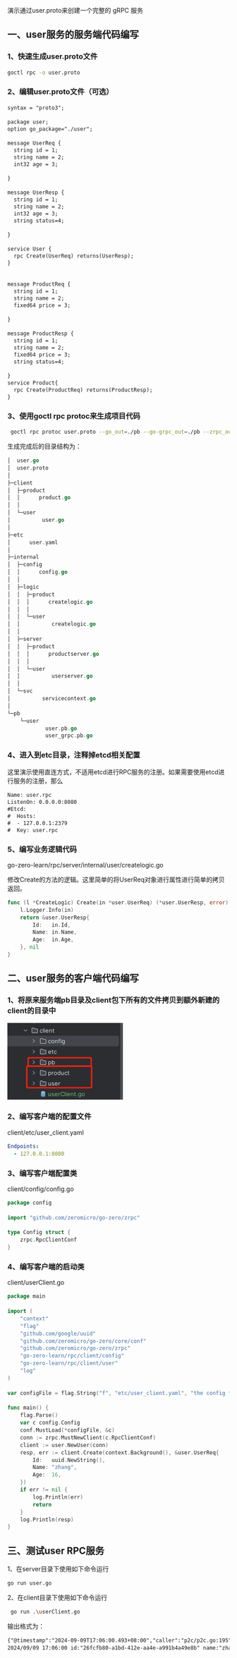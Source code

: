 演示通过user.proto来创建一个完整的 gRPC 服务

## 一、user服务的服务端代码编写

### 1、快速生成user.proto文件

```sh
goctl rpc -o user.proto
```

### 2、编辑user.proto文件（可选）

```
syntax = "proto3";

package user;
option go_package="./user";

message UserReq {
  string id = 1;
  string name = 2;
  int32 age = 3;

}

message UserResp {
  string id = 1;
  string name = 2;
  int32 age = 3;
  string status=4;

}

service User {
  rpc Create(UserReq) returns(UserResp);
}


message ProductReq {
  string id = 1;
  string name = 2;
  fixed64 price = 3;

}

message ProductResp {
  string id = 1;
  string name = 2;
  fixed64 price = 3;
  string status=4;

}
service Product{
  rpc Create(ProductReq) returns(ProductResp);
}

```

### 3、使用goctl rpc protoc来生成项目代码

```sh
 goctl rpc protoc user.proto --go_out=./pb --go-grpc_out=./pb --zrpc_out=. --client=true -m
```

生成完成后的目录结构为：

```go
│  user.go
│  user.proto
│
├─client
│  ├─product
│  │      product.go
│  │
│  └─user
│          user.go
│
├─etc
│      user.yaml
│
├─internal
│  ├─config
│  │      config.go
│  │
│  ├─logic
│  │  ├─product
│  │  │      createlogic.go
│  │  │
│  │  └─user
│  │          createlogic.go
│  │
│  ├─server
│  │  ├─product
│  │  │      productserver.go
│  │  │
│  │  └─user
│  │          userserver.go
│  │
│  └─svc
│          servicecontext.go
│
└─pb
    └─user
            user.pb.go
            user_grpc.pb.go
```



### 4、进入到etc目录，注释掉etcd相关配置

这里演示使用直连方式，不适用etcd进行RPC服务的注册。如果需要使用etcd进行服务的注册，那么

```
Name: user.rpc
ListenOn: 0.0.0.0:8080
#Etcd:
#  Hosts:
#  - 127.0.0.1:2379
#  Key: user.rpc
```

### 5、编写业务逻辑代码

go-zero-learn/rpc/server/internal/user/createlogic.go

​	修改Create的方法的逻辑。这里简单的将UserReq对象进行属性进行简单的拷贝返回。

```go
func (l *CreateLogic) Create(in *user.UserReq) (*user.UserResp, error) {
	l.Logger.Info(in)
	return &user.UserResp{
		Id:   in.Id,
		Name: in.Name,
		Age:  in.Age,
	}, nil
}
```

## 二、user服务的客户端代码编写

### 1、将原来服务端pb目录及client包下所有的文件拷贝到额外新建的client的目录中

![image-20240909161802506](READ.assets/image-20240909161802506.png)

### 2、编写客户端的配置文件

client/etc/user_client.yaml

```yaml
Endpoints:
  - 127.0.0.1:8080
```

### 3、编写客户端配置类

client/config/config.go

```go
package config

import "github.com/zeromicro/go-zero/zrpc"

type Config struct {
	zrpc.RpcClientConf
}

```

### 4、编写客户端的启动类

client/userClient.go

```go
package main

import (
	"context"
	"flag"
	"github.com/google/uuid"
	"github.com/zeromicro/go-zero/core/conf"
	"github.com/zeromicro/go-zero/zrpc"
	"go-zero-learn/rpc/client/config"
	"go-zero-learn/rpc/client/user"
	"log"
)

var configFile = flag.String("f", "etc/user_client.yaml", "the config file")

func main() {
	flag.Parse()
	var c config.Config
	conf.MustLoad(*configFile, &c)
	conn := zrpc.MustNewClient(c.RpcClientConf)
	client := user.NewUser(conn)
	resp, err := client.Create(context.Background(), &user.UserReq{
		Id:   uuid.NewString(),
		Name: "zhang",
		Age:  16,
	})
	if err != nil {
		log.Println(err)
		return
	}
	log.Println(resp)
}
```

## 三、测试user RPC服务

1、在server目录下使用如下命令运行

```sh
go run user.go
```

2、在client目录下使用如下命令运行

```sh
 go run .\userClient.go
```

输出格式为：

```txt
{"@timestamp":"2024-09-09T17:06:00.493+08:00","caller":"p2c/p2c.go:195","content":"p2c - conn: 127.0.0.1:8080, load: 1224, reqs: 1","level":"stat"}
2024/09/09 17:06:00 id:"26fcfb80-a1bd-412e-aa4e-a991b4a49e8b" name:"zhang" age:16
```

